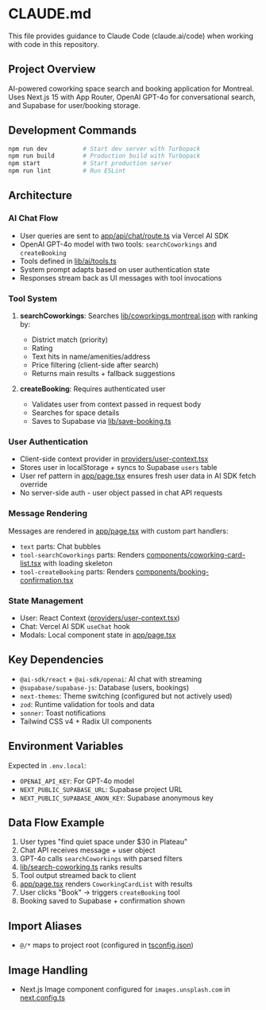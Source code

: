 # CLAUDE.md

This file provides guidance to Claude Code (claude.ai/code) when working with code in this repository.

## Project Overview

AI-powered coworking space search and booking application for Montreal. Uses Next.js 15 with App Router, OpenAI GPT-4o for conversational search, and Supabase for user/booking storage.

## Development Commands

```bash
npm run dev          # Start dev server with Turbopack
npm run build        # Production build with Turbopack
npm start            # Start production server
npm run lint         # Run ESLint
```

## Architecture

### AI Chat Flow
- User queries are sent to [app/api/chat/route.ts](app/api/chat/route.ts) via Vercel AI SDK
- OpenAI GPT-4o model with two tools: `searchCoworkings` and `createBooking`
- Tools defined in [lib/ai/tools.ts](lib/ai/tools.ts)
- System prompt adapts based on user authentication state
- Responses stream back as UI messages with tool invocations

### Tool System
1. **searchCoworkings**: Searches [lib/coworkings.montreal.json](lib/coworkings.montreal.json) with ranking by:
   - District match (priority)
   - Rating
   - Text hits in name/amenities/address
   - Price filtering (client-side after search)
   - Returns main results + fallback suggestions

2. **createBooking**: Requires authenticated user
   - Validates user from context passed in request body
   - Searches for space details
   - Saves to Supabase via [lib/save-booking.ts](lib/save-booking.ts)

### User Authentication
- Client-side context provider in [providers/user-context.tsx](providers/user-context.tsx)
- Stores user in localStorage + syncs to Supabase `users` table
- User ref pattern in [app/page.tsx](app/page.tsx) ensures fresh user data in AI SDK fetch override
- No server-side auth - user object passed in chat API requests

### Message Rendering
Messages are rendered in [app/page.tsx](app/page.tsx) with custom part handlers:
- `text` parts: Chat bubbles
- `tool-searchCoworkings` parts: Renders [components/coworking-card-list.tsx](components/coworking-card-list.tsx) with loading skeleton
- `tool-createBooking` parts: Renders [components/booking-confirmation.tsx](components/booking-confirmation.tsx)

### State Management
- User: React Context ([providers/user-context.tsx](providers/user-context.tsx))
- Chat: Vercel AI SDK `useChat` hook
- Modals: Local component state in [app/page.tsx](app/page.tsx)

## Key Dependencies
- `@ai-sdk/react` + `@ai-sdk/openai`: AI chat with streaming
- `@supabase/supabase-js`: Database (users, bookings)
- `next-themes`: Theme switching (configured but not actively used)
- `zod`: Runtime validation for tools and data
- `sonner`: Toast notifications
- Tailwind CSS v4 + Radix UI components

## Environment Variables
Expected in `.env.local`:
- `OPENAI_API_KEY`: For GPT-4o model
- `NEXT_PUBLIC_SUPABASE_URL`: Supabase project URL
- `NEXT_PUBLIC_SUPABASE_ANON_KEY`: Supabase anonymous key

## Data Flow Example
1. User types "find quiet space under $30 in Plateau"
2. Chat API receives message + user object
3. GPT-4o calls `searchCoworkings` with parsed filters
4. [lib/search-coworking.ts](lib/search-coworking.ts) ranks results
5. Tool output streamed back to client
6. [app/page.tsx](app/page.tsx) renders `CoworkingCardList` with results
7. User clicks "Book" → triggers `createBooking` tool
8. Booking saved to Supabase + confirmation shown

## Import Aliases
- `@/*` maps to project root (configured in [tsconfig.json](tsconfig.json))

## Image Handling
- Next.js Image component configured for `images.unsplash.com` in [next.config.ts](next.config.ts)
